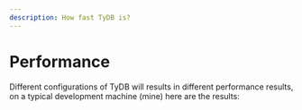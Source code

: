 ```yaml
---
description: How fast TyDB is?
---
```


# Performance

Different configurations of TyDB will results in different performance results, on a typical development machine \(mine\) here are the results:



